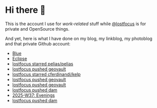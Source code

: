 # Hi there 👋

This is the account I use for _work-related_ stuff while [@lostfocus](https://github.com/lostfocus) is for private 
and OpenSource things.

And yet, here is what I have done on my blog, my linkblog, my photoblog and that private Github account:

<!-- POST-LIST:START -->
- [Blue](https://dominik.photos/photo/hFcBvQ85Ws)
- [Eclipse](https://dominik.photos/photo/KRF5Q8YFGz)
- [lostfocus starred pelias/pelias](https://github.com/pelias/pelias)
- [lostfocus pushed geovault](https://github.com/lostfocus/geovault/compare/56709c6c61...ff494a8212)
- [lostfocus starred cferdinandi/kelp](https://github.com/cferdinandi/kelp)
- [lostfocus pushed geovault](https://github.com/lostfocus/geovault/compare/0030d73798...56709c6c61)
- [lostfocus pushed geovault](https://github.com/lostfocus/geovault/compare/24c7280ccf...0030d73798)
- [lostfocus pushed dam](https://github.com/lostfocus/dam/compare/f73c149b41...ff57bae7af)
- [2025-W37: Evenings](https://lostfocus.de/2025/09/14/2025-w37-evenings/)
- [lostfocus pushed dam](https://github.com/lostfocus/dam/compare/c6e1ca045f...f73c149b41)
<!-- POST-LIST:END -->